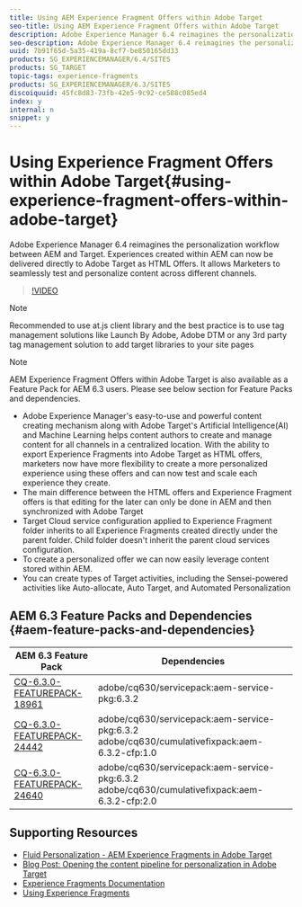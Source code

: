 ```yaml
---
title: Using AEM Experience Fragment Offers within Adobe Target
seo-title: Using AEM Experience Fragment Offers within Adobe Target
description: Adobe Experience Manager 6.4 reimagines the personalization workflow between AEM and Target. Experiences created within AEM can now be delivered directly to Adobe Target as HTML Offers. It allows Marketers to seamlessly test and personalize content across different channels.
seo-description: Adobe Experience Manager 6.4 reimagines the personalization workflow between AEM and Target. Experiences created within AEM can now be delivered directly to Adobe Target as HTML Offers. It allows Marketers to seamlessly test and personalize content across different channels.
uuid: 7b91f65d-5a35-419a-8cf7-be850165dd33
products: SG_EXPERIENCEMANAGER/6.4/SITES
products: SG_TARGET
topic-tags: experience-fragments
products: SG_EXPERIENCEMANAGER/6.3/SITES
discoiquuid: 45fc8d83-73fb-42e5-9c92-ce588c085ed4
index: y
internal: n
snippet: y
---
```


# Using Experience Fragment Offers within Adobe Target{#using-experience-fragment-offers-within-adobe-target}

Adobe Experience Manager 6.4 reimagines the personalization workflow between AEM and Target. Experiences created within AEM can now be delivered directly to Adobe Target as HTML Offers. It allows Marketers to seamlessly test and personalize content across different channels.

>[!VIDEO](https://video.tv.adobe.com/v/22383/?quality=12)

>[!NOTE]
>
>Recommended to use at.js client library and the best practice is to use tag management solutions like Launch By Adobe, Adobe DTM or any 3rd party tag management solution to add target libraries to your site pages

>[!NOTE]
>
>AEM Experience Fragment Offers within Adobe Target is also available as a Feature Pack for AEM 6.3 users. Please see below section for Feature Packs and dependencies.
>

* Adobe Experience Manager's easy-to-use and powerful content creating mechanism along with Adobe Target's Artificial Intelligence(AI) and Machine Learning helps content authors to create and manage content for all channels in a centralized location. With the ability to export Experience Fragments into Adobe Target as HTML offers, marketers now have more flexibility to create a more personalized experience using these offers and can now test and scale each experience they create. 
* The main difference between the HTML offers and Experience Fragment offers is that editing for the later can only be done in AEM and then synchronized with Adobe Target
* Target Cloud service configuration applied to Experience Fragment folder inherits to all Experience Fragments created directly under the parent folder. Child folder doesn't inherit the parent cloud services configuration. 
* To create a personalized offer we can now easily leverage content stored within AEM.
* You can create types of Target activities, including the Sensei-powered activities like Auto-allocate, Auto Target, and Automated Personalization

## AEM 6.3 Feature Packs and Dependencies {#aem-feature-packs-and-dependencies}

| AEM 6.3 Feature Pack       | Dependencies                                                                                  |
|----------------------------|-----------------------------------------------------------------------------------------------|
| [CQ-6.3.0-FEATUREPACK-18961](https://www.adobeaemcloud.com/content/marketplace/marketplaceProxy.html?packagePath=/content/companies/public/adobe/packages/cq630/featurepack/cq-6.3.0-featurepack-18961) | adobe/cq630/servicepack:aem-service-pkg:6.3.2                                                 |
| [CQ-6.3.0-FEATUREPACK-24442](https://www.adobeaemcloud.com/content/marketplace/marketplaceProxy.html?packagePath=/content/companies/public/adobe/packages/cq630/featurepack/cq-6.3.0-featurepack-24442) | adobe/cq630/servicepack:aem-service-pkg:6.3.2 adobe/cq630/cumulativefixpack:aem-6.3.2-cfp:1.0 |
| [CQ-6.3.0-FEATUREPACK-24640](https://www.adobeaemcloud.com/content/marketplace/marketplaceProxy.html?packagePath=/content/companies/public/adobe/packages/cq630/featurepack/cq-6.3.0-featurepack-24640) | adobe/cq630/servicepack:aem-service-pkg:6.3.2 adobe/cq630/cumulativefixpack:aem-6.3.2-cfp:2.0 |

## Supporting Resources

* [Fluid Personalization - AEM Experience Fragments in Adobe Target](https://www.youtube.com/watch?v=ohvKDjCb1yM)
* [Blog Post: Opening the content pipeline for personalization in Adobe Target](https://blogs.adobe.com/digitalmarketing/digital-marketing/opening-content-pipeline-personalization-adobe-target/)
* [Experience Fragments Documentation](https://helpx.adobe.com/experience-manager/6-5/sites/authoring/using/experience-fragments.html)
* [Using Experience Fragments](experience-fragments-feature-video-use.md)
